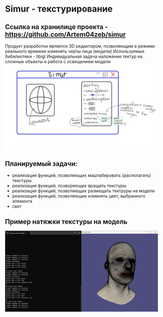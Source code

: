 # Simur - текстурирование
Ссылка на хранилице проекта - https://github.com/Artem04zeb/simur
-------------------------------------------------------------------
Продукт разработки является 3D редактором, позволяющим в режими реального времени изменять черты лица (модели)
Используемые бибилиотеки - libigl 
Индивидуальная задача наложение тектур на сложные объекты и работа с освещением модели
![Предварительный вариант рабочего окна](https://github.com/KaterinaVat/misis2023f-22-03-vatagina-e-e/blob/main/Без%20имени.png)

Планируемый задачи: 
----
- реализация функций, позволяющих маштабировать (располагать) текстуры 
- реализация функций, позворяющих вращать текстуры
- реализация функций, позволяющих размещать тектруры на модели
- реализация функций, позволяющие изменять цвет, выбранного элемента
- свет

Пример натяжки текстуры на модель 
---
 ![Наложение текстуры на модель](https://github.com/KaterinaVat/misis2023f-22-03-vatagina-e-e/blob/main/%D0%A0%D0%B8%D1%81%D1%83%D0%BD%D0%BE%D0%BA1.png)
 

 


